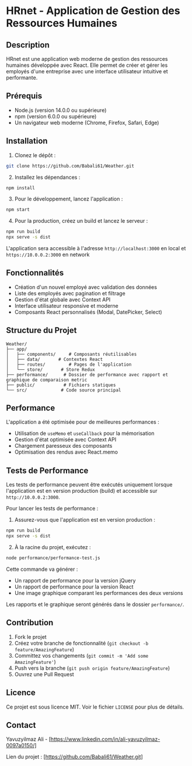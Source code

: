 # HRnet - Application de Gestion des Ressources Humaines

## Description
HRnet est une application web moderne de gestion des ressources humaines développée avec React. Elle permet de créer et gérer les employés d'une entreprise avec une interface utilisateur intuitive et performante.

## Prérequis
- Node.js (version 14.0.0 ou supérieure)
- npm (version 6.0.0 ou supérieure)
- Un navigateur web moderne (Chrome, Firefox, Safari, Edge)

## Installation

1. Clonez le dépôt :
```bash
git clone https://github.com/Babali61/Weather.git
```

2. Installez les dépendances :
```bash
npm install
```

3. Pour le développement, lancez l'application :
```bash
npm start
```

4. Pour la production, créez un build et lancez le serveur :
```bash
npm run build
npx serve -s dist
```

L'application sera accessible à l'adresse `http://localhost:3000` en local et `https://10.0.0.2:3000` en network

## Fonctionnalités

- Création d'un nouvel employé avec validation des données
- Liste des employés avec pagination et filtrage
- Gestion d'état globale avec Context API
- Interface utilisateur responsive et moderne
- Composants React personnalisés (Modal, DatePicker, Select)

## Structure du Projet

```
Weather/
├── app/
│   ├── components/     # Composants réutilisables
│   ├── data/       # Contextes React
│   ├── routes/         # Pages de l'application
│   └── store/       # Store Redux
├── performance/      # Dossier de performance avec rapport et graphique de comparaison metric
├── public/           # Fichiers statiques
└── src/             # Code source principal
```

## Performance

L'application a été optimisée pour de meilleures performances :
- Utilisation de `useMemo` et `useCallback` pour la mémorisation
- Gestion d'état optimisée avec Context API
- Chargement paresseux des composants
- Optimisation des rendus avec React.memo

## Tests de Performance

Les tests de performance peuvent être exécutés uniquement lorsque l'application est en version production (build) et accessible sur `http://10.0.0.2:3000`.

Pour lancer les tests de performance :

1. Assurez-vous que l'application est en version production :
```bash
npm run build
npx serve -s dist
```

2. À la racine du projet, exécutez :
```bash
node performance/performance-test.js
```

Cette commande va générer :
- Un rapport de performance pour la version jQuery
- Un rapport de performance pour la version React
- Une image graphique comparant les performances des deux versions

Les rapports et le graphique seront générés dans le dossier `performance/`.

## Contribution

1. Fork le projet
2. Créez votre branche de fonctionnalité (`git checkout -b feature/AmazingFeature`)
3. Committez vos changements (`git commit -m 'Add some AmazingFeature'`)
4. Push vers la branche (`git push origin feature/AmazingFeature`)
5. Ouvrez une Pull Request

## Licence

Ce projet est sous licence MIT. Voir le fichier `LICENSE` pour plus de détails.

## Contact

Yavuzyilmaz Ali - [https://www.linkedin.com/in/ali-yavuzyilmaz-0097a0150/]

Lien du projet : [https://github.com/Babali61/Weather.git]
